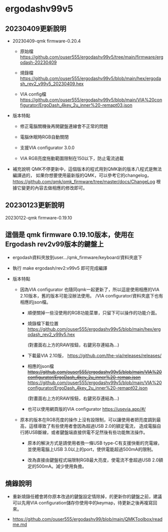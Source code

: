 # ergodashv99v5

## 20230409更新說明

* 20230409-qmk firmware-0.20.4
  * 原始檔  
    https://github.com/ouser555/ergodashv99v5/tree/main/firmware/ergodash-20230409
    
  * 燒錄檔  
    https://github.com/ouser555/ergodashv99v5/blob/main/hex/ergodash_rev2_v99v5_20230409.hex
    
  * VIA config檔  
    https://github.com/ouser555/ergodashv99v5/blob/main/VIA%20configurator/ErgoDash_4key_2u_inner%20-remapt03.json
  
* 版本特點
  * 修正電腦關機後再開鍵盤連線會不正常的問題
  
  * 電腦休眠時RGB自動關閉
  
  * 支援VIA configurator 3.0.0
  
  * VIA RGB亮度拖動範圍限制在150以下，防止電流過載
 
*  補充說明
   QMK不停更新中，這個版本的程式用到QMK新的版本八程式是無法編譯過的，
   如果你想要使用最新版的QMK，可以參考它的changelog，
   https://github.com/qmk/qmk_firmware/tree/master/docs/ChangeLog
   根據它變更的內容去做相應的修改即可。

## 20230123更新說明

20230122-qmk firmware-0.19.10  


## 這個是 qmk firmware 0.19.10版本，使用在Ergodash rev2v99版本的鍵盤上

* ergodash資料夾放到user.../qmk_firmware/keyboard/資料夾底下

* 執行 make ergodash/rev2:v99v5
  即可完成編譯
  
* 版本特點
  * 因為VIA configurator 也隨同qmk一起更新了，所以這是使用相應的VIA 2.10版本，舊的版本可能沒辦法使用。
    /VIA configurator/資料夾底下也有相應的json檔。
    
    * 順便關掉一些沒使用的RGB功能菜單，只留下可以操作的功能介面。
    
    * 燒錄檔下載位置
      https://github.com/ouser555/ergodashv99v5/blob/main/hex/ergodash_rev2_v99v5.hex
      
      (對畫面右上方的RAW按鈕，右鍵另存連結為...)
    
    * 下載最VIA 2.10版，
      https://github.com/the-via/releases/releases/
      
    * 相應的json檔  
      ~~https://github.com/ouser555/ergodashv99v5/blob/main/VIA%20configurator/ErgoDash_4key_2u_inner%20-remap.json~~ 
      https://github.com/ouser555/ergodashv99v5/blob/main/VIA%20configurator/ErgoDash_4key_2u_inner%20-remapt02.json
      
      (對畫面右上方的RAW按鈕，右鍵另存連結為...)
    
    * 也可以使用網頁版的VIA configurator
      https://usevia.app/#/    
    
  * 原本的版本在RGB亮度的操作上沒有設限制，可以讓使用者把亮度調到最高，這樣導致了有些使用者會因為超過USB 2.0的額定電流，
    造成電腦自行將USB斷線，或者鍵盤端直接供電不足然後有些功能無法操作。
    
    * 原本的解決方式是請使用者換一條USB type-C有支援快衝的充電線，並使用電腦上USB 3.0以上的port，使供電能超過500mA的限制。
      
    * 改為直接由鍵盤程式端限制RGB最大亮度，使電流不會超過USB 2.0額定的500mA。減少使用負擔。
    
    
    
## 燒錄說明

* 重新燒錄任體會將你原本改過的鍵盤設定情除掉，的更新你的鍵盤之前，建議可以先用VIA configuration儲存你使用中的keymap，待更新之後再複寫回來。

* https://github.com/ouser555/ergodashv99/blob/main/QMKToolbox/readme.md
    

    
  
  



